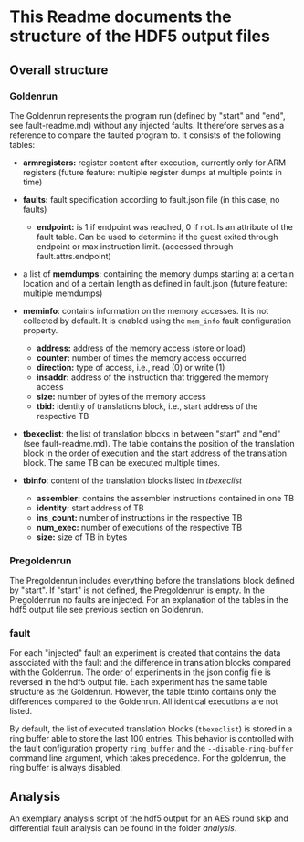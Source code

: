 # This Readme documents the structure of the HDF5 output files

## Overall structure

### Goldenrun

The Goldenrun represents the program run (defined by "start" and "end", see fault-readme.md) without any injected faults. It therefore serves as a reference to compare the faulted program to. It consists of the  following tables:

* **armregisters:** register content after execution, currently only for ARM registers (future feature: multiple register dumps at multiple points in time)
* **faults:** fault specification according to fault.json file (in this case, no faults)

	* **endpoint:** is 1 if endpoint was reached, 0 if not. Is an attribute of the fault table. Can be used to determine if the guest exited through endpoint or max instruction limit. (accessed through fault.attrs.endpoint)

* a list of **memdumps**: containing the memory dumps starting at a certain location and of a certain length as defined in fault.json (future feature: multiple memdumps)
* **meminfo**: contains information on the memory accesses. It is not collected by default. It is enabled using the `mem_info` fault configuration property.

	* **address:** address of the memory access (store or load)
	* **counter:** number of times the memory access occurred 
	* **direction:** type of access, i.e., read (0) or write (1) 
	* **insaddr:** address of the instruction that triggered the memory access
	* **size:** number of bytes of the memory access
	* **tbid:** identity of translations block, i.e., start address of the respective TB

* **tbexeclist**: the list of translation blocks in between "start" and "end" (see fault-readme.md). The table contains the position of the translation block in the order of execution and the start address of the translation block. The same TB can be executed multiple times.
* **tbinfo**: content of the translation blocks listed in *tbexeclist*

	* **assembler:** contains the assembler instructions contained in one TB
	* **identity:** start address of TB
	* **ins_count:** number of instructions in the respective TB
	* **num_exec:** number of executions of the respective TB
	* **size:** size of TB in bytes

### Pregoldenrun

The Pregoldenrun includes everything before the translations block defined by "start". If "start" is not defined, the Pregoldenrun is empty.
In the Pregoldenrun no faults are injected. For an explanation of the tables in the hdf5 output file see previous section on Goldenrun.

### fault

For each "injected" fault an experiment is created that contains the data associated with the fault and the difference in translation blocks compared with the Goldenrun.
The order of experiments in the json config file is reversed in the hdf5 output file.
Each experiment has the same table structure as the Goldenrun. However, the table tbinfo contains only the differences compared to the Goldenrun. All identical executions are not listed.

By default, the list of executed translation blocks (`tbexeclist`) is stored in a ring buffer able to store the last 100 entries. This behavior is controlled with the fault configuration property `ring_buffer` and the `--disable-ring-buffer` command line argument, which takes precedence. For the goldenrun, the ring buffer is always disabled.

## Analysis

An exemplary analysis script of the hdf5 output for an AES round skip and differential fault analysis can be found in the folder *analysis*. 



